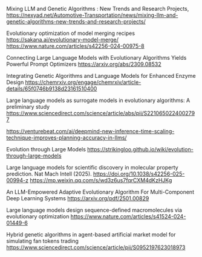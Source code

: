 Mixing LLM and Genetic Algorithms : New Trends and Research Projects, https://nexyad.net/Automotive-Transportation/news/mixing-llm-and-genetic-algorithms-new-trends-and-research-projects/

Evolutionary optimization of model merging recipes  https://sakana.ai/evolutionary-model-merge/    https://www.nature.com/articles/s42256-024-00975-8   

Connecting Large Language Models with Evolutionary Algorithms Yields Powerful Prompt Optimizers  https://arxiv.org/abs/2309.08532

Integrating Genetic Algorithms and Language Models for Enhanced Enzyme Design  https://chemrxiv.org/engage/chemrxiv/article-details/65f0746b9138d23161510400   

Large language models as surrogate models in evolutionary algorithms: A preliminary study   https://www.sciencedirect.com/science/article/abs/pii/S2210650224002797

https://venturebeat.com/ai/deepmind-new-inference-time-scaling-technique-improves-planning-accuracy-in-llms/

Evolution through Large Models
  https://strikingloo.github.io/wiki/evolution-through-large-models

Large language models for scientific discovery in molecular property prediction. Nat Mach Intell (2025). https://doi.org/10.1038/s42256-025-00994-z  https://mp.weixin.qq.com/s/wd3z6us7fqrCXM4dKzHJKg
  

An LLM-Empowered Adaptive Evolutionary Algorithm For Multi-Component
Deep Learning Systems  https://arxiv.org/pdf/2501.00829  

Large language models design sequence-defined macromolecules via evolutionary optimization   https://www.nature.com/articles/s41524-024-01449-6

Hybrid genetic algorithms in agent-based artificial market model for simulating fan tokens trading   https://www.sciencedirect.com/science/article/pii/S0952197623018973

